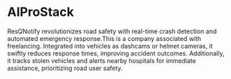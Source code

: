 # AIProStack
ResQNotify revolutionizes road safety with real-time crash detection and automated emergency response.This is a company associated with freelancing. Integrated into vehicles as dashcams or helmet cameras, it swiftly reduces response times, improving accident outcomes. Additionally, it tracks stolen vehicles and alerts nearby hospitals for immediate assistance, prioritizing road user safety.
